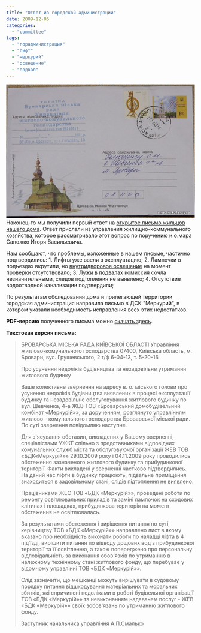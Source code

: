 ```yaml
---
title: "Ответ из городской администрации"
date: 2009-12-05
categories: 
  - "committee"
tags: 
  - "горадминистрация"
  - "лифт"
  - "меркурий"
  - "освещение"
  - "подвал"
---
```


[![Письмо из городской администрации](/wp-content/uploads/2009/12/LetterFromMeria.jpg "Письмо из городской администрации")](/wp-content/uploads/2009/12/LetterFromMeria.jpg "Письмо из городской администрации")Наконец-то мы получили первый ответ на [открытое письмо жильцов нашего дома](http://shevchenko4a.brovary.org/official-letter-text/). Ответ прислали из управления жилищно-коммунального хозяйства, которое рассматривало этот вопрос по поручению и.о.мэра Сапожко Игоря Васильевича.

Нам сообщают, что проблемы, изложенные в нашем письме, частично подтвердились: 1. Лифты уже ввели в эксплуатацию; 2. Лампочки в подъездах вкрутили, но [внутридворовое освещение](http://shevchenko4a.brovary.org/night-lights/) на момент проверки отсутствовало; 3. [Лужи в подвалах](http://shevchenko4a.brovary.org/basement-photos/) комиссия сочла незначительными, следов подтопления не выявлено; 4. Отсутствие водоотводной канализации подтвердили;

По результатам обследования дома и прилегающей территории городская администрация <!--more-->направила письмо в ДСК "Меркурий", в котором указали необходимость исправления всех этих недостатков.

**PDF-версию** полученного письма можно [скачать здесь](https://docs.google.com/fileview?id=0B15gOycbY2u7MzZhMmRmMTAtZjIwZi00OTRjLWIyZWQtYjljMWUwYWQyMGVh&hl=ru).

**Текстовая версия письма:**

> БРОВАРСЬКА МІСЬКА РАДА КИЇВСЬКОЇ ОБЛАСТІ Управління житлово-комунального господарства 07400, Київська область, м. Бровари, вул. Грушевського, 2 т/ф 6-04-13, т. 5-20-16
> 
> Про усунення недоліків будівництва та незадовільне утримання житлового будинку
> 
> Ваше колективне звернення на адресу в. о. міського голови про усунення недоліків будівництва виявлених в процесі експлуатації будинку та незадовільне обслуговування житлового будинку по вул. Шевченка, 4-а ЖЕВ ТОВ «Броварський домобудівельний комбінат «Меркурій»», за дорученням, розглянуто управлінням житлово - комунального господарства Броварської міської ради. По суті звернення повідомляю наступне.
> 
> Для з'ясування обставин, викладених у Вашому зверненні, спеціалістами УЖКГ спільно з представниками відповідних комунальних служб міста та обслуговуючої організації ЖЕВ ТОВ «БДК«Меркурій»» 29.10.2009 року і 04.11.2009 року проводились обстеження зазначеного житлового будинку та прибудинкової території. Факти викладені у зверненні частково підтвердились. На даний час ліфти в будинку працюють, підвальне приміщення знаходиться в задовільному стані, слідів підтоплення не виявлено.
> 
> Працівниками ЖЕС ТОВ «БДК «Меркурій»», проведені роботи по ремонту освітлювальних приладів та заміні лампочок на сходових клітинах і площадках, прибудинкова територія на момент обстеження не освітлювалась.
> 
> За результатами обстеження і вирішення питання по суті, керівництву ТОВ «БДК «Меркурій»» направлено лист в якому вказано про необхідність виконати роботи по наладці ліфта в 4 під'їзді, вирішити питання по відводу дощових вод з прибудинкової території та її освітленню, а також попереджено про персональну відповідальність за виконання обов'язків по утриманню в належному технічному стані житлового фонду, що перебуває у відомчому управлінні ТОВ «БДК «Меркурій»».
> 
> Слід зазначити, що мешканці можуть вирішувати в судовому порядку питання відшкодування матеріальних та моральних збитків, які спричинені недоліками в роботі будівельної організації ТОВ «БДК «Меркурій»» та невиконанням надавачем послуг - ЖЕВ «БДК «Меркурій»» своїх зобов'язань по утриманню житлового фонду.
> 
> Заступник начальника управління А.П.Смалько
